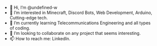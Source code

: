 - 👋 Hi, I’m @undefined-w
- 👀 I’m interested in Minecraft, Discord Bots, Web Development, Arduino, Cutting-edge tech.
- 🌱 I’m currently learning Telecommunications Engineering and all types of coding.
- 💞️ I’m looking to collaborate on any project that seems interesting.
- 📫 How to reach me: LinkedIn.

<!---
undefined-w/undefined-w is a ✨ special ✨ repository because its `README.md` (this file) appears on your GitHub profile.
You can click the Preview link to take a look at your changes.
--->
